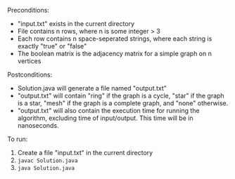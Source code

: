 Preconditions: 
* "input.txt" exists in the current directory
* File contains n rows, where n is some integer > 3
* Each row contains n space-seperated strings, where each
string is exactly "true" or "false"
* The boolean matrix is the adjacency matrix for a simple graph
on n vertices

Postconditions:
* Solution.java will generate a file named "output.txt"
* "output.txt" will contain "ring" if the graph is a cycle,
"star" if the graph is a star, "mesh" if the graph is a
complete graph, and "none" otherwise.
* "output.txt" will also contain the execution time for
running the algorithm, excluding time of input/output.
This time will be in nanoseconds.

To run:
1. Create a file "input.txt" in the current directory
2. `javac Solution.java`
3. `java Solution.java`